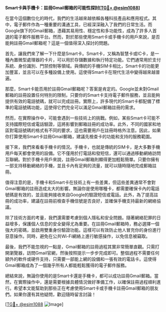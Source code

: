 **Smart卡與手機卡：註冊Gmail郵箱的可能性探討[[TG💪+ @esim1088](https://t.me/s/esim1088)]**

在當今這個數位化的時代，我們的生活越來越依賴各種科技產品和應用程式。其中，電子郵件作為一種重要的溝通工具，已經深深融入了我們的日常生活。而Google旗下的Gmail郵箱，憑藉其易用性、穩定性和多功能性，成為了許多人首選的電子郵件服務平台。然而，對於那些使用Smart卡或手機卡的用戶來說，是否能夠註冊Gmail郵箱呢？這是一個值得深入探討的問題。

首先，讓我們來了解一下什麼是Smart卡。Smart卡，又稱為智慧卡或IC卡，是一種內置微型處理器的卡片，可以用於存儲數據和執行特定功能。它們通常用於支付系統、身份識別、門禁控制等領域。與傳統的手機SIM卡相比，Smart卡的功能更加豐富，並且可以在多種設備上使用。這使得Smart卡在現代生活中變得越來越普遍。

那麼，Smart卡能否用於註冊Gmail郵箱呢？答案是肯定的。Google並未對Gmail郵箱的註冊設置任何特別的限制，只要你的Smart卡支持電子郵件服務，並且能夠提供有效的電話號碼，就可以完成註冊。實際上，許多現代的Smart卡都配備了標準的電話號碼功能，這使得它們完全可以滿足Gmail郵箱註冊的需求。

然而，在實際操作中，可能會遇到一些技術上的挑戰。例如，某些Smart卡可能不支持國際短信或電話驗證，這將影響到郵箱註冊的成功率。此外，不同的國家和地區對電話號碼的格式有不同的要求，這也需要用戶在註冊時格外注意。因此，如果你打算使用Smart卡註冊Gmail郵箱，建議先檢查卡的功能和支持的服務範圍。

接下來，我們來看看手機卡的情況。手機卡，也就是傳統的SIM卡，是大多數手機用戶每天都會使用的設備。它不僅用於打電話和發短信，還可以通過移動網絡訪問互聯網。對於手機卡用戶來說，註冊Gmail郵箱則顯得更加輕鬆簡單。只要你擁有一部支持移動網絡的手機，並且卡內有足夠的流量，就可以隨時隨地完成郵箱註冊。

值得注意的是，手機卡和Smart卡在技術上有一些差異，但這些差異通常不會對Gmail郵箱的註冊造成太大的影響。無論你是使用哪種卡，都需要確保卡內的電話號碼是有效的，並且能夠接收來自Google的驗證短信或電話。此外，為了提高註冊的成功率，建議在註冊前檢查手機信號是否良好，並確保手機支持最新的網絡協議。

除了技術方面的考量，我們還需要考慮到個人隱私和安全問題。隨著網絡犯罪的日益增多，保護個人信息的安全變得尤為重要。在註冊Gmail郵箱時，務必選擇一個強大的密碼，並啟用雙重身份驗證功能。這樣可以有效防止他人冒充你的身份進行惡意操作。同時，避免在公共Wi-Fi網絡上進行敏感操作，以免信息被竊取。

最後，我們不能忽視的一點是，Gmail郵箱的註冊過程其實非常簡單直觀。只需打開瀏覽器，訪問Gmail官網，然後按照提示一步步完成即可。整個過程不需要任何額外的軟件或硬件支持，只需要一部能上網的設備和一張有效的電話卡。這使得Gmail郵箱成為了一個幾乎所有人都能輕鬆獲得的電子郵件服務。

總結來說，無論你使用的是Smart卡還是手機卡，都可以成功註冊Gmail郵箱。當然，在實際操作中，還是需要根據具體情況做好準備工作，以確保註冊過程順利進行。希望本文能幫助到那些正在考慮使用Smart卡或手機卡註冊Gmail郵箱的朋友們。如果你還有其他疑問，歡迎隨時留言討論！

[[TG💪+ @esim1088](https://t.me/s/esim1088) ![Image](https://i.postimg.cc/4NQfJmqS/Snipaste-2025-05-13-00-14-12.png)]